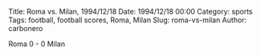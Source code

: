 Title: Roma vs. Milan, 1994/12/18
Date: 1994/12/18 00:00
Category: sports
Tags: football, football scores, Roma, Milan
Slug: roma-vs-milan
Author: carbonero


Roma 0 - 0 Milan
